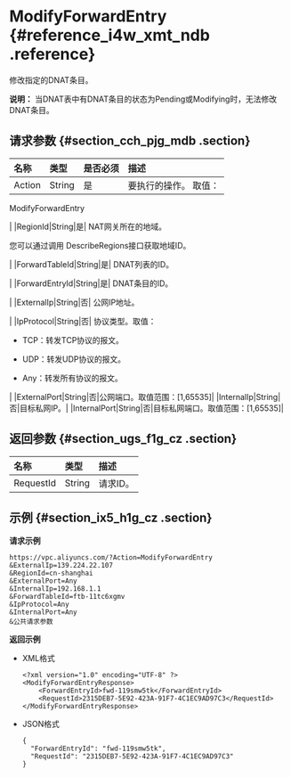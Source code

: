 # ModifyForwardEntry {#reference_i4w_xmt_ndb .reference}

修改指定的DNAT条目。

**说明：** 当DNAT表中有DNAT条目的状态为Pending或Modifying时，无法修改DNAT条目。

## 请求参数 {#section_cch_pjg_mdb .section}

|名称|类型|是否必须|描述|
|:-|:-|:---|:-|
|Action|String|是| 要执行的操作。 取值：

 ModifyForwardEntry

 |
|RegionId|String|是| NAT网关所在的地域。

 您可以通过调用 DescribeRegions接口获取地域ID。

 |
|ForwardTableId|String|是| DNAT列表的ID。

 |
|ForwardEntryId|String|是| DNAT条目的ID。

 |
|ExternalIp|String|否| 公网IP地址。

 |
|IpProtocol|String|否| 协议类型。取值：

-   TCP：转发TCP协议的报文。

-   UDP：转发UDP协议的报文。

-   Any：转发所有协议的报文。


 |
|ExternalPort|String|否|公网端口。取值范围：\[1,65535\]|
|InternalIp|String|否|目标私网IP。|
|InternalPort|String|否|目标私网端口。取值范围：\[1,65535\]|

## 返回参数 {#section_ugs_f1g_cz .section}

|名称|类型|描述|
|:-|:-|:-|
|RequestId|String|请求ID。|

## 示例 {#section_ix5_h1g_cz .section}

**请求示例**

``` {#createVPCpub}
https://vpc.aliyuncs.com/?Action=ModifyForwardEntry
&ExternalIp=139.224.22.107
&RegionId=cn-shanghai
&ExternalPort=Any
&InternalIp=192.168.1.1
&ForwardTableId=ftb-11tc6xgmv
&IpProtocol=Any
&InternalPort=Any
&公共请求参数
```

**返回示例**

-   XML格式

    ```
    <?xml version="1.0" encoding="UTF-8" ?>
    <ModifyForwardEntryResponse>
    	<ForwardEntryId>fwd-119smw5tk</ForwardEntryId>
    	<RequestId>2315DEB7-5E92-423A-91F7-4C1EC9AD97C3</RequestId>
    </ModifyForwardEntryResponse>
    ```

-   JSON格式

    ```
    {
      "ForwardEntryId": "fwd-119smw5tk",
      "RequestId": "2315DEB7-5E92-423A-91F7-4C1EC9AD97C3"
    }
    ```


